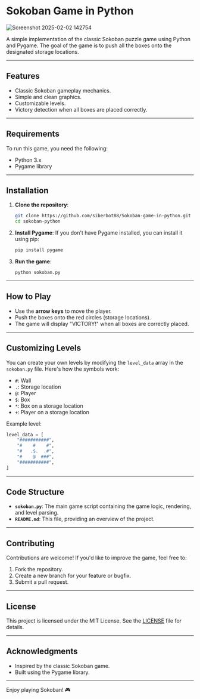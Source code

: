 # Sokoban Game in Python

![Screenshot 2025-02-02 142754](https://github.com/user-attachments/assets/3f9cf6bd-3342-4e2e-a775-efef82786ecb)
 <!-- Add a screenshot if available -->

A simple implementation of the classic Sokoban puzzle game using Python and Pygame. The goal of the game is to push all the boxes onto the designated storage locations.

---

## Features

- Classic Sokoban gameplay mechanics.
- Simple and clean graphics.
- Customizable levels.
- Victory detection when all boxes are placed correctly.

---

## Requirements

To run this game, you need the following:

- Python 3.x
- Pygame library

---

## Installation

1. **Clone the repository**:
   ```bash
   git clone https://github.com/siberbot88/Sokoban-game-in-python.git
   cd sokoban-python
   ```

2. **Install Pygame**:
   If you don't have Pygame installed, you can install it using pip:
   ```bash
   pip install pygame
   ```

3. **Run the game**:
   ```bash
   python sokoban.py
   ```

---

## How to Play

- Use the **arrow keys** to move the player.
- Push the boxes onto the red circles (storage locations).
- The game will display "VICTORY!" when all boxes are correctly placed.

---

## Customizing Levels

You can create your own levels by modifying the `level_data` array in the `sokoban.py` file. Here's how the symbols work:

- `#`: Wall
- `.`: Storage location
- `@`: Player
- `$`: Box
- `*`: Box on a storage location
- `+`: Player on a storage location

Example level:
```python
level_data = [
    "###########",
    "#    #    #",
    "#   .$.  .#",
    "#    @  ###",
    "###########",
]
```

---

## Code Structure

- **`sokoban.py`**: The main game script containing the game logic, rendering, and level parsing.
- **`README.md`**: This file, providing an overview of the project.

---

## Contributing

Contributions are welcome! If you'd like to improve the game, feel free to:

1. Fork the repository.
2. Create a new branch for your feature or bugfix.
3. Submit a pull request.

---

## License

This project is licensed under the MIT License. See the [LICENSE](LICENSE) file for details.

---

## Acknowledgments

- Inspired by the classic Sokoban game.
- Built using the Pygame library.

---

Enjoy playing Sokoban! 🎮
